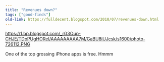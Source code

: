 ```yaml
---
title: "Revenues down?"
tags: ["good-finds"]
old-link: https://fulldecent.blogspot.com/2010/07/revenues-down.html
---
```


<https://1.bp.blogspot.com/_rG3Oup-CHJE/TDoPUgHOReI/AAAAAAAAA7M/GaBU8iUJcsk/s1600/photo-726112.PNG>

One of the top grossing iPhone apps is free. Hmmm
